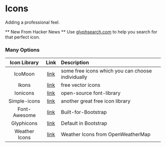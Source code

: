 Icons
=====

Adding a professional feel.

** New From Hacker News ** 
Use [glyphsearch.com](http://glyphsearch.com) to help you search for that perfect icon.

### Many Options
| Icon Library | Link | Description |
| :---:        | :---:| :--- |
| IcoMoon | [link](http://icomoon.io/app/#/select) | some free icons which you can choose individually |
| Ikons | [link](http://ikons.piotrkwiatkowski.co.uk/) | free vector icons |
| Ionicons | [link](http://ionicons.com/) | open-source font-library |
| Simple-icons | [link](https://github.com/danleech/simple-icons) | another great free icon library |
| Font-Awesome | [link](http://fortawesome.github.io/Font-Awesome/) | Built-for-Bootstrap |
| Glyphicons | [link](http://glyphicons.com/) | Default in Bootstrap |
| Weather Icons | [link](http://bugs.openweathermap.org/projects/api/wiki/Weather_Condition_Codes) | Weather Icons from OpenWeatherMap |

